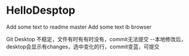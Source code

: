 ﻿# HelloDesptop

Add some text to readme master
Add some text ib browser

Git Desktop 不稳定，文件有时有有时没有，commit无法提交
--本地修改后，desktop会显示有changes，选中变化的行，commit变蓝，可提交
